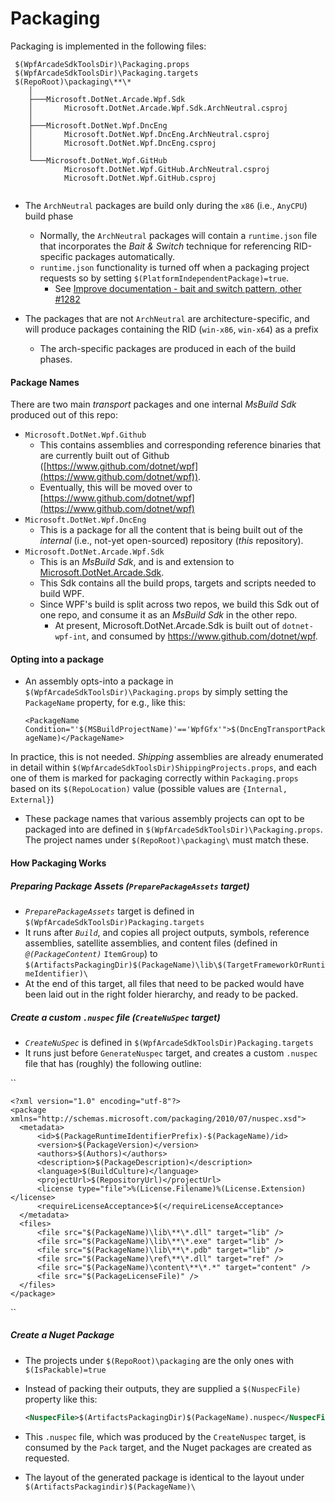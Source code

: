 # Packaging

Packaging is implemented in the following files:

```
 $(WpfArcadeSdkToolsDir)\Packaging.props
 $(WpfArcadeSdkToolsDir)\Packaging.targets
 $(RepoRoot)\packaging\**\*
    │   
    ├───Microsoft.DotNet.Arcade.Wpf.Sdk
    │       Microsoft.DotNet.Arcade.Wpf.Sdk.ArchNeutral.csproj
    │       
    ├───Microsoft.DotNet.Wpf.DncEng
    │       Microsoft.DotNet.Wpf.DncEng.ArchNeutral.csproj
    │       Microsoft.DotNet.Wpf.DncEng.csproj
    │       
    └───Microsoft.DotNet.Wpf.GitHub
            Microsoft.DotNet.Wpf.GitHub.ArchNeutral.csproj
            Microsoft.DotNet.Wpf.GitHub.csproj
        
```
 
 - The `ArchNeutral` packages are build only during the `x86` (i.e., `AnyCPU`) build phase
    - Normally, the `ArchNeutral` packages will contain a `runtime.json` file that incorporates the *Bait & Switch* technique for referencing RID-specific packages automatically. 
    - `runtime.json` functionality is turned off when a packaging project requests so by setting `$(PlatformIndependentPackage)=true`.
      - See [Improve documentation - bait and switch pattern, other #1282 ](https://github.com/NuGet/docs.microsoft.com-nuget/issues/1282)
      
    
 - The packages that are not `ArchNeutral` are architecture-specific, and will produce packages containing the RID (`win-x86`, `win-x64`) as a prefix
   - The arch-specific packages are produced in each of the build phases. 
 
#### Package Names

There are two main *transport* packages and one internal *MsBuild Sdk* produced out of this repo:

- `Microsoft.DotNet.Wpf.Github`
  - This contains assemblies and corresponding reference binaries that are currently built out of Github ([https://www.github.com/dotnet/wpf](https://www.github.com/dotnet/wpf)). 
  - Eventually, this will be moved over to [https://www.github.com/dotnet/wpf](https://www.github.com/dotnet/wpf)
- `Microsoft.DotNet.Wpf.DncEng`
  - This is a package for all the content that is being built out of the *internal* (i.e., not-yet open-sourced) repository (*this* repository).
- `Microsoft.DotNet.Arcade.Wpf.Sdk`
  - This is an *MsBuild Sdk*, and is and extension to [Microsoft.DotNet.Arcade.Sdk](https://www.github.com/dotnet/arcade).
  - This Sdk contains all the build props, targets and scripts needed to build WPF. 
  - Since WPF's build is split across two repos, we build this Sdk out of one repo, and consume it as an *MsBuild Sdk* in the other repo. 
    - At present, Microsoft.DotNet.Arcade.Sdk is built out of `dotnet-wpf-int`, and consumed by https://www.github.com/dotnet/wpf.


#### Opting into a package

- An assembly opts-into a package in `$(WpfArcadeSdkToolsDir)\Packaging.props` by simply setting the `PackageName` property, for e.g., like this:

    `<PackageName Condition="'$(MSBuildProjectName)'=='WpfGfx'">$(DncEngTransportPackageName)</PackageName>`

In practice, this is not needed. *Shipping* assemblies are already enumerated in detail within `$(WpfArcadeSdkToolsDir)ShippingProjects.props`, and each one of them is marked for packaging correctly within `Packaging.props` based on its `$(RepoLocation)` value (possible values are `{Internal, External}`)

- These package names that various assembly projects can opt to be packaged into are defined in `$(WpfArcadeSdkToolsDir)\Packaging.props`. The project names under `$(RepoRoot)\packaging\` must match these.

#### How Packaging Works

##### Preparing Package Assets (*`PreparePackageAssets`* target)

- *`PreparePackageAssets`* target is defined in `$(WpfArcadeSdkToolsDir)Packaging.targets`
- It runs after *`Build`*, and copies all project outputs, symbols, reference assemblies, satellite assemblies, and content files (defined in *`@(PackageContent)`* `ItemGroup`) to `$(ArtifactsPackagingDir)$(PackageName)\lib\$(TargetFrameworkOrRuntimeIdentifier)\` 
- At the end of this target, all files that need to be packed would have been laid out in the right folder hierarchy, and ready to be packed. 

##### Create a custom `.nuspec` file (*`CreateNuSpec`* target)

- *`CreateNuSpec`* is defined in `$(WpfArcadeSdkToolsDir)Packaging.targets`
- It runs just before `GenerateNuspec` target, and creates a custom `.nuspec` file that has (roughly) the following outline:

``

	<?xml version="1.0" encoding="utf-8"?>
	<package xmlns="http://schemas.microsoft.com/packaging/2010/07/nuspec.xsd">  
	  <metadata>
	      <id>$(PackageRuntimeIdentifierPrefix)-$(PackageName)/id>
	      <version>$(PackageVersion)</version>
	      <authors>$(Authors)</authors>
	      <description>$(PackageDescription)</description>
	      <language>$(BuildCulture)</language>
	      <projectUrl>$(RepositoryUrl)</projectUrl>
	      <license type="file">%(License.Filename)%(License.Extension)</license>
	      <requireLicenseAcceptance>$(</requireLicenseAcceptance>
	  </metadata>
	  <files>
	      <file src="$(PackageName)\lib\**\*.dll" target="lib" />
	      <file src="$(PackageName)\lib\**\*.exe" target="lib" />
	      <file src="$(PackageName)\lib\**\*.pdb" target="lib" />
	      <file src="$(PackageName)\ref\**\*.dll" target="ref" />
	      <file src="$(PackageName)\content\**\*.*" target="content" />
	      <file src="$(PackageLicenseFile)" />
	  </files>
	</package>
``

##### Create a Nuget Package 

- The projects under `$(RepoRoot)\packaging` are the only ones with `$(IsPackable)=true`
- Instead of packing their outputs, they are supplied a `$(NuspecFile)` property like this:
 
     ```xml
    <NuspecFile>$(ArtifactsPackagingDir)$(PackageName).nuspec</NuspecFile>
    ```

- This `.nuspec` file, which was produced by the `CreateNuspec` target, is consumed by the `Pack` target, and the Nuget packages are created as requested.
- The layout of the generated package is identical to the layout under `$(ArtifactsPackagindir)$(PackageName)\`
